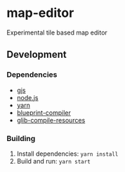 # map-editor
Experimental tile based map editor

## Development

### Dependencies

- [gjs](https://gjs.guide/)
- [node.js](https://nodejs.org/en/)
- [yarn](https://yarnpkg.com/getting-started/install)
- [blueprint-compiler](https://jwestman.pages.gitlab.gnome.org/blueprint-compiler/)
- [glib-compile-resources](https://docs.gtk.org/gio/struct.Resource.html)

### Building

1. Install dependencies: `yarn install`
2. Build and run: `yarn start`

